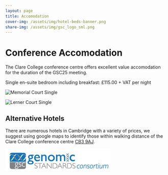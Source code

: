 ```yaml
---
layout: page
title: Accomodation
cover-img: /assets/img/hotel-beds-banner.png
share-img: /assets/img/gsc_logo_sml.png
---
```


# Conference Accomodation

The Clare College conference centre offers excellent value accomodation for the duration of the GSC25 meeting. 

Single en-suite bedroom including breakfast: £115.00 + VAT per night

![Memorial Court Single](../assets/img/Bedroom_Memorial_Court_Single_En-suite.jpg)

![Lerner Court Single](../assets/img/Bedroom_Lerner_Court_Single_En-suite.jpg)


## Alternative Hotels

There are numerous hotels in Cambridge with a variety of prices, we suggest using google maps to identify those within walking distance of the Clare College conference centre [CB3 9AJ](https://maps.app.goo.gl/PZgoxzvmjbZo3kAv9).




[ ![GenSC](../assets/img/gsc_logo_sml.png) ](https://www.gensc.org/)





